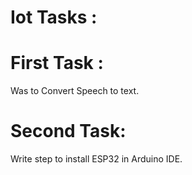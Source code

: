 # Iot Tasks :
# First Task :
Was to Convert Speech to text.
# Second Task:
Write step to install ESP32 in Arduino IDE.
